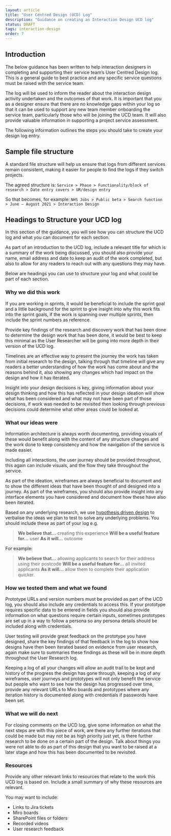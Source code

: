 ```yaml
---
layout: article
title: "User Centred Design (UCD) Log"
description: "Guidance on creating an Interaction Design UCD log"
status: DRAFT
tags: interaction-design
order: 7
---
```


## Introduction

The below guidance has been written to help interaction designers in completing and supporting their service team’s User Centred Design log. This is a general guide to best practice and any specific service questions must be raised with the service team.

The log will be used to inform the reader about the interaction design activity undertaken and the outcomes of that work. It is important that you as a designer ensure that there are no knowledge gaps within your log so that it can be used to support any new team member onboarding the service team, particularly those who will be joining the UCD team. It will also provide valuable information in supporting a project service assessment.

The following information outlines the steps you should take to create your design log entry.

## Sample file structure
A standard file structure will help us ensure that logs from different services remain consistent, making it easier for people to find the logs if they switch projects.

The agreed structure is:
`Service > Phase > Functionality/block of research > Date entry covers > UR/design entry`

So that becomes, for example:
`NHS Jobs > Public beta > Search function > June – August 2021 > Interaction Design`

## Headings to Structure your UCD log

In this section of the guidance, you will see how you can structure the UCD log and what you can document for each section.

As part of an introduction to the UCD log, include a relevant title for which is a summary of the work being discussed, you should also provide your name, email address and date to keep an audit of the work completed, but also to allow for any readers to reach out with any questions they may have. 

Below are headings you can use to structure your log and what could be part of each section.

### Why we did this work

If you are working in sprints, it would be beneficial to include the sprint goal and a little background for the sprint to give insight into why this work fits into the sprint goals, if the work is spanning over multiple sprints, then include the sprint numbers as reference. 

Provide key findings of the research and discovery work that has been done to determine the design work that has been done, it would be best to keep this minimal as the User Researcher will be going into more depth in their version of the UCD log.

Timelines are an effective way to present the journey the work has taken from initial research to the design, talking through that timeline will give any readers a better understanding of how the work has come about and the reasons behind it, also showing any changes which had impact on the design and how it has iterated.

Insight into your design decisions is key, giving information about your design thinking and how this has reflected in your design ideation will show what has been considered and what may not have been part of those decisions, if work was needed to be revisited then looking through previous decisions could determine what other areas could be looked at.

### What our ideas were

Information architecture is always worth documenting, providing visuals of these would benefit along with the content of any structure changes and the work done to keep consistency and how the navigation of the service is made easier.

Including all interactions, the user journey should be provided throughout, this again can include visuals, and the flow they take throughout the service. 

As part of the ideation, wireframes are always beneficial to document and to show the different ideas that have been thought of and designed into a journey. As part of the wireframes, you should also provide insight into any interface elements you have considered and document how these have also been iterated.

Based on any underlying research, we use [hypothesis driven design](https://medium.com/@andyjones_1981/using-hypothesis-driven-design-and-user-research-to-validate-design-decisions-91acae07fe3) to verbalise the ideas we plan to test to solve any underlying problems. You should include these as part of your log e.g.

> **We believe that...** creating this experience
> **Will be a useful feature for...** user
> **As it will...** outcome

For example:

> **We believe that...** allowing applicants to search for their address using their postcode
> **Will be a useful feature for...** all invited applicants
> **As it will...** allow them to complete their application quicker.

### How we tested them and what we found

Prototype URLs and version numbers must be provided as part of the UCD log, you should also include any credentials to access this. If your prototype requires specific data to be entered in fields you should also provide information on what questions require certain inputs, sometimes prototypes are set up in a way to follow a persona so any persona details should be included along with credentials.

User testing will provide great feedback on the prototype you have designed, share the key findings of that feedback in the log to show how designs have then been iterated based on evidence from user research, again make sure to summaries these findings as these will be in more depth throughout the User Research log.

Keeping a log of all your changes will allow an audit trail to be kept and history of the progress the design has gone through, keeping a log of any wireframes, user journeys and prototypes will not only benefit the service but people who want to see how the design has progressed over time, provide any relevant URLs to Miro boards and prototypes where any iteration history is documented along with credentials if passwords have been set.

### What we will do next

For closing comments on the UCD log, give some information on what the next steps are with this piece of work, are there any further iterations that could be made but may not be as high priority just yet, is there further research to be done on a certain part of the design. Talk about things you were not able to do as part of this design that you want to be raised at a later stage and how this has been documented to be revisited.

### Resources

Provide any other relevant links to resources that relate to the work this UCD log is based on. Include a small summary of why these resources are relevant.

You may want to include:
- Links to Jira tickets
- Miro boards
- SharePoint files or folders
- Recorded videos 
- User research feedback
